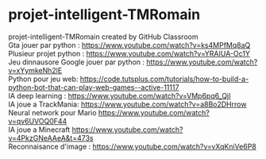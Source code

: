 # projet-intelligent-TMRomain
projet-intelligent-TMRomain created by GitHub Classroom </br>
Gta jouer par python : https://www.youtube.com/watch?v=ks4MPfMq8aQ </br>
Plusieur projet python : https://www.youtube.com/watch?v=YRAIUA-Oc1Y </br>
Jeu dinnausore Google jouer par python : https://www.youtube.com/watch?v=xYymkeNh2lE </br>
Python pour jeu web: https://code.tutsplus.com/tutorials/how-to-build-a-python-bot-that-can-play-web-games--active-11117 </br>
IA deep learning : https://www.youtube.com/watch?v=VMp6pq6_QjI </br>
IA joue a TrackMania: https://www.youtube.com/watch?v=a8Bo2DHrrow </br>
Neural network pour Mario https://www.youtube.com/watch?v=qv6UVOQ0F44 </br>
IA joue a Minecraft https://www.youtube.com/watch?v=4PkzGNeAAeA&t=473s </br>
Reconnaisance d'image : https://www.youtube.com/watch?v=vXqKniVe6P8
